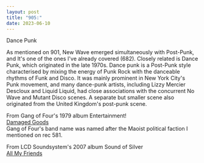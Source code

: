 ```yaml
---
layout: post
title: "905:"
date: 2023-06-10
---
```


Dance Punk

As mentioned on 901, New Wave emerged simultaneously with Post-Punk, and It's one of the ones I've already covered (682). Closely related is Dance Punk, which originated in the late 1970s. Dance punk is a Post-Punk style characterised by mixing the energy of Punk Rock with the danceable rhythms of Funk and Disco. It was mainly prominent in New York City's Punk movement, and many dance-punk artists, including Lizzy Mercier Descloux and Liquid Liquid, had close associations with the concurrent No Wave and Mutant Disco scenes. A separate but smaller scene also originated from the United Kingdom's post-punk scene.

From Gang of Four's 1979 album Entertainment\!  
[Damaged Goods](https://youtu.be/F_7BVaDIAbA)  
Gang of Four's band name was named after the Maoist political faction I mentioned on rec 581\.

From LCD Soundsystem's 2007 album Sound of Silver  
[All My Friends](https://youtu.be/vVEZNvqecdE)
